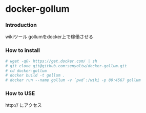 # docker-gollum

### Introduction
wikiツール gollumをdocker上で稼働させる

### How to install
```bash
# wget -qO- https://get.docker.com/ | sh
# git clone git@github.com:senyoltw/docker-gollum.git
# cd docker-gollum
# docker build -t gollum .
# docker run --name gollum -v `pwd`:/wiki -p 80:4567 gollum
```
### How to USE
http://<ip> にアクセス
